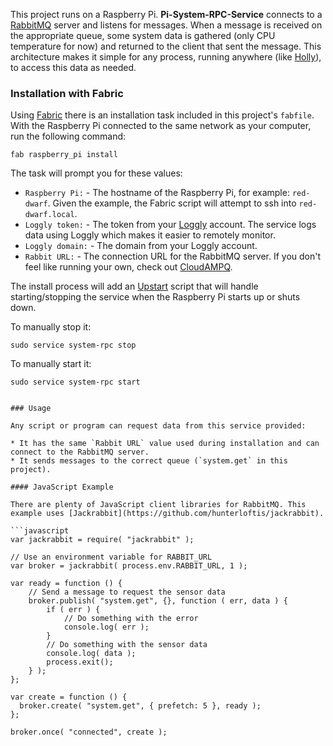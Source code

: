 This project runs on a Raspberry Pi. **Pi-System-RPC-Service** connects to a [RabbitMQ](http://www.rabbitmq.com/) server and listens for messages. When a message is received on the appropriate queue, some system data is gathered (only CPU temperature for now) and returned to the client that sent the message. This architecture makes it simple for any process, running anywhere (like [Holly](https://github.com/projectweekend/Holly)), to access this data as needed.


### Installation with Fabric

Using [Fabric](http://www.fabfile.org/) there is an installation task included in this project's `fabfile`. With the Raspberry Pi connected to the same network as your computer, run the following command:

```
fab raspberry_pi install
```

The task will prompt you for these values:

* `Raspberry Pi:` - The hostname of the Raspberry Pi, for example: `red-dwarf`. Given the example, the Fabric script will attempt to ssh into `red-dwarf.local`.
* `Loggly token:` - The token from your [Loggly](https://www.loggly.com/) account. The service logs data using Loggly which makes it easier to remotely monitor.
* `Loggly domain:` - The domain from your Loggly account.
* `Rabbit URL:` - The connection URL for the RabbitMQ server. If you don't feel like running your own, check out [CloudAMPQ](https://www.cloudamqp.com/).

The install process will add an [Upstart](http://upstart.ubuntu.com/) script that will handle starting/stopping the service when the Raspberry Pi starts up or shuts down.

To manually stop it:
```
sudo service system-rpc stop
```

To manually start it:
```
sudo service system-rpc start


### Usage

Any script or program can request data from this service provided:

* It has the same `Rabbit URL` value used during installation and can connect to the RabbitMQ server.
* It sends messages to the correct queue (`system.get` in this project).

#### JavaScript Example

There are plenty of JavaScript client libraries for RabbitMQ. This example uses [Jackrabbit](https://github.com/hunterloftis/jackrabbit).

```javascript
var jackrabbit = require( "jackrabbit" );

// Use an environment variable for RABBIT_URL
var broker = jackrabbit( process.env.RABBIT_URL, 1 );

var ready = function () {
    // Send a message to request the sensor data
    broker.publish( "system.get", {}, function ( err, data ) {
        if ( err ) {
            // Do something with the error
            console.log( err );
        }
        // Do something with the sensor data
        console.log( data );
        process.exit();
    } );
};

var create = function () {
  broker.create( "system.get", { prefetch: 5 }, ready );
};

broker.once( "connected", create );
```
